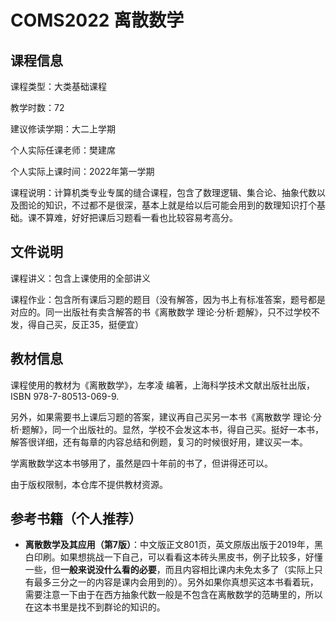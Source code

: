 # COMS2022 离散数学

## 课程信息

课程类型：大类基础课程

教学时数：72

建议修读学期：大二上学期

个人实际任课老师：樊建席

个人实际上课时间：2022年第一学期

课程说明：计算机类专业专属的缝合课程，包含了数理逻辑、集合论、抽象代数以及图论的知识，不过都不是很深，基本上就是给以后可能会用到的数理知识打个基础。课不算难，好好把课后习题看一看也比较容易考高分。

## 文件说明

课程讲义：包含上课使用的全部讲义

课程作业：包含所有课后习题的题目（没有解答，因为书上有标准答案，题号都是对应的。同一出版社有卖含解答的书《离散数学 理论·分析·题解》，只不过学校不发，得自己买，反正35，挺便宜）

## 教材信息

课程使用的教材为《离散数学》，左孝凌 编著，上海科学技术文献出版社出版，ISBN 978-7-80513-069-9.

另外，如果需要书上课后习题的答案，建议再自己买另一本书《离散数学 理论·分析·题解》，同一个出版社的。显然，学校不会发这本书，得自己买。挺好一本书，解答很详细，还有每章的内容总结和例题，复习的时候很好用，建议买一本。

学离散数学这本书够用了，虽然是四十年前的书了，但讲得还可以。

由于版权限制，本仓库不提供教材资源。

## 参考书籍（个人推荐）

- **离散数学及其应用（第7版）**：中文版正文801页，英文原版出版于2019年，黑白印刷。如果想挑战一下自己，可以看看这本砖头黑皮书，例子比较多，好懂一些，但**一般来说没什么看的必要**，而且内容相比课内未免太多了（实际上只有最多三分之一的内容是课内会用到的）。另外如果你真想买这本书看着玩，需要注意一下由于在西方抽象代数一般是不包含在离散数学的范畴里的，所以在这本书里是找不到群论的知识的。
